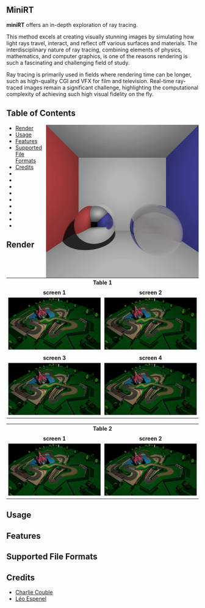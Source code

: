 ## MiniRT

**miniRT** offers an in-depth exploration of ray tracing.

This method excels at creating visually stunning images by simulating how light rays travel, 
interact, and reflect off various surfaces and materials.
The interdisciplinary nature of ray tracing, combining elements of physics, mathematics, and computer graphics, 
is one of the reasons rendering is such a fascinating and challenging field of study.

Ray tracing is primarily used in fields where rendering time can be longer, such as high-quality CGI and VFX for film and television.
Real-time ray-traced images remain a significant challenge, highlighting the computational complexity of achieving such high visual fidelity on the fly.

## Table of Contents

<img align="right" width="400" height="400" src="./assets/screenshots/cornell.png">

- [Render](#render)
- [Usage](#usage)
- [Features](#features)
- [Supported File Formats](#supported-file-formats)
- [Credits](#credits)
- 
-
-
-
-
-
-
-
-
## Render

<!-- Table one -->
<table style="width:100%; border-collapse:collapse;">	
  <tr>
    <!-- Title -->
			<th colspan=2>Table 1</th>
	</tr>
  <tr>
    <td style="width:50%; padding:5px; text-align:center;">
      <div style="font-weight:bold; margin-bottom:5px;">screen 1</div>
      <img src="assets/screenshots/mkds.png" style="width:100%; height:auto;">
    </td>
    <td style="width:50%; padding:5px; text-align:center;">
      <div style="font-weight:bold; margin-bottom:5px;">screen 2</div>
      <img src="assets/screenshots/mkds.png" style="width:100%; height:auto;">
    </td>
  </tr>
	</tr>
    <td style="width:50%; padding:5px; text-align:center;">
      <div style="font-weight:bold; margin-bottom:5px;">screen 3</div>
      <img src="assets/screenshots/mkds.png" style="width:100%; height:auto;">
    </td>
    <td style="width:50%; padding:5px; text-align:center;">
      <div style="font-weight:bold; margin-bottom:5px;">screen 4</div>
      <img src="assets/screenshots/mkds.png" style="width:100%; height:auto;">
    </td>
  </tr>
</table>
<!-- Table Two -->
<table style="width:100%; border-collapse:collapse;">	
  <tr>
    <!-- Title -->
			<th colspan=2>Table 2</th>
	</tr>
  <tr>
    <td style="width:50%; padding:5px; text-align:center;">
      <div style="font-weight:bold; margin-bottom:5px;">screen 1</div>
      <img src="assets/screenshots/mkds.png" style="width:100%; height:auto;" alt="First Screen Page">
    </td>
    <td style="width:50%; padding:5px; text-align:center;">
      <div style="font-weight:bold; margin-bottom:5px;">screen 2</div>
      <img src="assets/screenshots/mkds.png" style="width:100%; height:auto;" alt="Holiday Mention">
    </td>
  </tr>
</table>



## Usage
## Features
## Supported File Formats
## Credits

- [Charlie Couble](https://github.com/c-couble)
- [Léo Espenel](https://github.com/lespenel)
